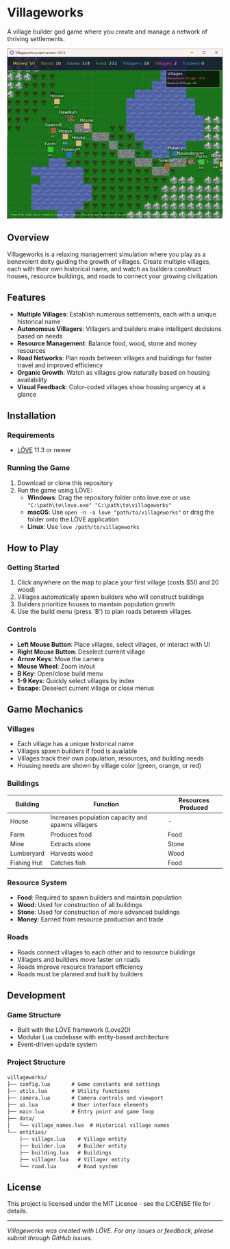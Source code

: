 # Villageworks

A village builder god game where you create and manage a network of thriving settlements.

![Villageworks](docs/screenshot.png)

## Overview

Villageworks is a relaxing management simulation where you play as a benevolent deity guiding the growth of villages. Create multiple villages, each with their own historical name, and watch as builders construct houses, resource buildings, and roads to connect your growing civilization.

## Features

- **Multiple Villages**: Establish numerous settlements, each with a unique historical name
- **Autonomous Villagers**: Villagers and builders make intelligent decisions based on needs
- **Resource Management**: Balance food, wood, stone and money resources
- **Road Networks**: Plan roads between villages and buildings for faster travel and improved efficiency
- **Organic Growth**: Watch as villages grow naturally based on housing availability
- **Visual Feedback**: Color-coded villages show housing urgency at a glance

## Installation

### Requirements

- [LÖVE](https://love2d.org/) 11.3 or newer

### Running the Game

1. Download or clone this repository
2. Run the game using LÖVE:
   - **Windows**: Drag the repository folder onto love.exe or use `"C:\path\to\love.exe" "C:\path\to\villageworks"`
   - **macOS**: Use `open -n -a love "path/to/villageworks"` or drag the folder onto the LÖVE application
   - **Linux**: Use `love /path/to/villageworks`

## How to Play

### Getting Started

1. Click anywhere on the map to place your first village (costs $50 and 20 wood)
2. Villages automatically spawn builders who will construct buildings
3. Builders prioritize houses to maintain population growth
4. Use the build menu (press 'B') to plan roads between villages

### Controls

- **Left Mouse Button**: Place villages, select villages, or interact with UI
- **Right Mouse Button**: Deselect current village
- **Arrow Keys**: Move the camera
- **Mouse Wheel**: Zoom in/out
- **B Key**: Open/close build menu
- **1-9 Keys**: Quickly select villages by index
- **Escape**: Deselect current village or close menus

## Game Mechanics

### Villages

- Each village has a unique historical name
- Villages spawn builders if food is available
- Villages track their own population, resources, and building needs
- Housing needs are shown by village color (green, orange, or red)

### Buildings

| Building   | Function | Resources Produced |
|------------|----------|-------------------|
| House      | Increases population capacity and spawns villagers | - |
| Farm       | Produces food | Food |
| Mine       | Extracts stone | Stone |
| Lumberyard | Harvests wood | Wood |
| Fishing Hut| Catches fish | Food |

### Resource System

- **Food**: Required to spawn builders and maintain population
- **Wood**: Used for construction of all buildings
- **Stone**: Used for construction of more advanced buildings
- **Money**: Earned from resource production and trade

### Roads

- Roads connect villages to each other and to resource buildings
- Villagers and builders move faster on roads
- Roads improve resource transport efficiency
- Roads must be planned and built by builders

## Development

### Game Structure

- Built with the LÖVE framework (Love2D)
- Modular Lua codebase with entity-based architecture
- Event-driven update system

### Project Structure

```
villageworks/
├── config.lua       # Game constants and settings
├── utils.lua        # Utility functions
├── camera.lua       # Camera controls and viewport
├── ui.lua           # User interface elements
├── main.lua         # Entry point and game loop
├── data/
│   └── village_names.lua  # Historical village names
└── entities/
    ├── village.lua    # Village entity
    ├── builder.lua    # Builder entity
    ├── building.lua   # Buildings
    ├── villager.lua   # Villager entity
    └── road.lua       # Road system
```

## License

This project is licensed under the MIT License - see the LICENSE file for details.

---

*Villageworks was created with LÖVE. For any issues or feedback, please submit through GitHub issues.*
